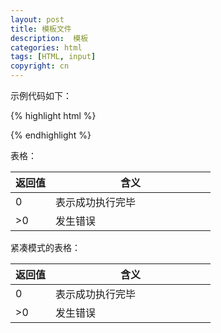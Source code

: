 ```yaml
---
layout: post
title: 模板文件
description:  模板
categories: html
tags: [HTML, input]
copyright: cn
---
```


示例代码如下：

{% highlight html %}
<html>

</html>
{% endhighlight %}


表格：

<table width="100%">
    <thead>
        <tr>
            <th width="20%">返回值</th>
            <th width="80%">含义</th>
        </tr>
    </thead>
    <tbody>
        <tr>
            <td>0</td>
            <td>表示成功执行完毕</td>
        </tr>
        <tr>
            <td> >0 </td>
            <td>发生错误</td>
        </tr>
    </tbody>
</table>

紧凑模式的表格：
<table width="100%">
    <thead>
        <tr><th width="20%">返回值</th><th width="80%">含义</th></tr>
    </thead>
    <tbody>
        <tr><td>0</td><td>表示成功执行完毕</td></tr>
        <tr><td> >0 </td><td>发生错误</td></tr>
    </tbody>
</table>
